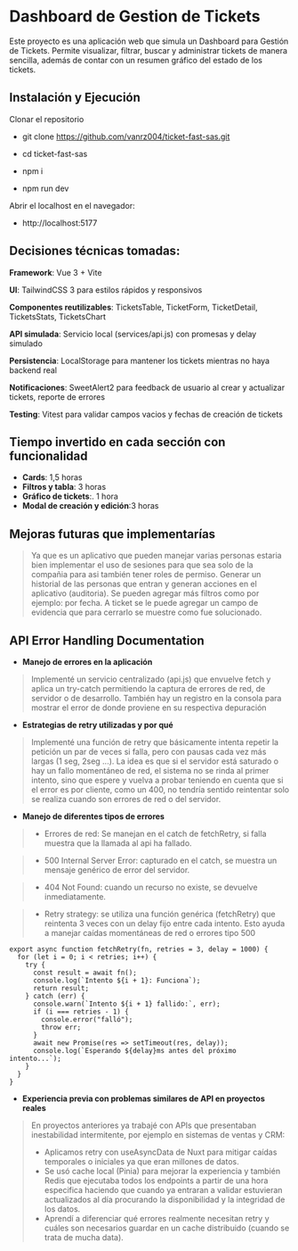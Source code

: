 # Dashboard de Gestion de Tickets
Este proyecto es una aplicación web que simula un Dashboard para Gestión de Tickets. Permite visualizar, filtrar, buscar y administrar tickets de manera sencilla, además de contar con un resumen gráfico del estado de los tickets.

## Instalación y Ejecución

Clonar el repositorio

* git clone https://github.com/vanrz004/ticket-fast-sas.git
* cd ticket-fast-sas

* npm i 
* npm run dev

Abrir el localhost en el navegador:
* http://localhost:5177

## Decisiones técnicas tomadas:

**Framework**: Vue 3 + Vite

**UI**: TailwindCSS 3 para estilos rápidos y responsivos

**Componentes reutilizables**: TicketsTable, TicketForm, TicketDetail, TicketsStats, TicketsChart

**API simulada**: Servicio local (services/api.js) con promesas y delay simulado

**Persistencia**: LocalStorage para mantener los tickets mientras no haya backend real

**Notificaciones**: SweetAlert2 para feedback de usuario al crear y actualizar tickets, reporte de errores

**Testing**: Vitest para validar campos vacios y fechas de creación de tickets

## Tiempo invertido en cada sección con funcionalidad

* **Cards**: 1,5 horas
* **Filtros y tabla**: 3 horas
* **Gráfico de tickets**:. 1 hora
* **Modal de creación y edición**:3 horas

## Mejoras futuras que implementarías

> Ya que es un aplicativo que pueden manejar varias personas estaria bien implementar el uso de sesiones para que sea solo de la compañia para asi también tener roles de permiso.
Generar un historial de las personas que entran y generan acciones en el aplicativo (auditoria).
Se pueden agregar más filtros como por ejemplo: por fecha.
A ticket se le puede agregar un campo de evidencia que para cerrarlo se muestre como fue solucionado.

## API Error Handling Documentation

* **Manejo de errores en la aplicación**
> Implementé un servicio centralizado (api.js) que envuelve fetch y aplica un try-catch permitiendo la captura de errores de red, de servidor o de desarrollo. También hay un registro en la consola para mostrar el error de donde proviene en su respectiva depuración

* **Estrategias de retry utilizadas y por qué**
> Implementé una función de retry que básicamente intenta repetir la petición un par de veces si falla, pero con pausas cada vez más largas (1 seg, 2seg ...).
La idea es que si el servidor está saturado o hay un fallo momentáneo de red, el sistema no se rinda al primer intento, sino que espere y vuelva a probar teniendo en cuenta que si el error es por cliente, como un 400, no tendría sentido reintentar solo  se realiza cuando son errores de red o del servidor.

* **Manejo de diferentes tipos de errores**

> * Errores de red: Se manejan en el catch de fetchRetry, si falla muestra que la llamada al api ha fallado.

> * 500 Internal Server Error: capturado en el catch, se muestra un mensaje genérico de error del servidor.

> * 404 Not Found: cuando un recurso no existe, se devuelve inmediatamente.


> * Retry strategy: se utiliza una función genérica (fetchRetry) que reintenta 3 veces con un delay fijo entre cada intento. Esto ayuda a manejar caídas momentáneas de red o errores tipo 500

```
export async function fetchRetry(fn, retries = 3, delay = 1000) {
  for (let i = 0; i < retries; i++) {
    try {
      const result = await fn();
      console.log(`Intento ${i + 1}: Funciona`);
      return result;
    } catch (err) {
      console.warn(`Intento ${i + 1} fallido:`, err);
      if (i === retries - 1) {
        console.error("falló");
        throw err; 
      }
      await new Promise(res => setTimeout(res, delay));
      console.log(`Esperando ${delay}ms antes del próximo intento...`);
    }
  }
}
```
* **Experiencia previa con problemas similares de API en proyectos reales**
>En proyectos anteriores ya trabajé con APIs que presentaban inestabilidad intermitente, por ejemplo en sistemas de ventas y CRM: 
> * Aplicamos retry con useAsyncData de Nuxt para mitigar caídas temporales o iniciales ya que eran millones de datos.
> * Se usó cache local (Pinia) para mejorar la experiencia y también  Redis que ejecutaba todos los endpoints a partir de una hora especifica haciendo que cuando ya entraran a validar estuvieran actualizados al día procurando la disponibilidad y la integridad de los datos.
> * Aprendí a diferenciar qué errores realmente necesitan retry y cuáles son necesarios guardar en un cache distribuido (cuando se trata de mucha data).
